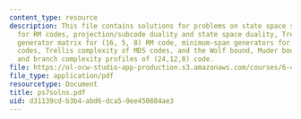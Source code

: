 ```yaml
---
content_type: resource
description: This file contains solutions for problems on state space sizes in trellises
  for RM codes, projection/subcode duality and state space duality, Trellis-oriented
  generator matrix for (16, 5, 8) RM code, minimum-span generators for convolutional
  codes, Trellis complexity of MDS codes, and the Wolf bound, Muder bounds on state
  and branch complexity profiles of (24,12,8) code.
file: https://ol-ocw-studio-app-production.s3.amazonaws.com/courses/6-451-principles-of-digital-communication-ii-spring-2005/d31139cdb3b4abd6dca50ee450884ae3_ps7solns.pdf
file_type: application/pdf
resourcetype: Document
title: ps7solns.pdf
uid: d31139cd-b3b4-abd6-dca5-0ee450884ae3
---
```

